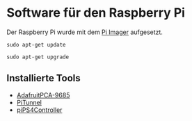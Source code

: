 # Software für den Raspberry Pi

Der Raspberry Pi wurde mit dem [Pi Imager](https://www.raspberrypi.com/software/) aufgesetzt.
```
sudo apt-get update

sudo apt-get upgrade
```

## Installierte Tools
- [AdafruitPCA-9685](https://tutorials-raspberrypi.de/mehrere-servo-motoren-steuern-raspberry-pi-pca9685/)
- [PiTunnel](https://www.pitunnel.com/)
- [piPS4Controller](https://www.youtube.com/watch?v=CeyGP3_kKZI)
